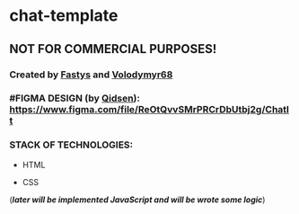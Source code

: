 # chat-template

## NOT FOR COMMERCIAL PURPOSES!

### Created by [Fastys](https://github.com/fastys) and [Volodymyr68](https://github.com/volodymyr68)

### #FIGMA DESIGN (by [Qidsen](https://github.com/qidsen)): https://www.figma.com/file/ReOtQvvSMrPRCrDbUtbj2g/ChatIt

### STACK OF TECHNOLOGIES:
* HTML

* CSS

(**_later will be implemented JavaScript and will be wrote some logic_**)
